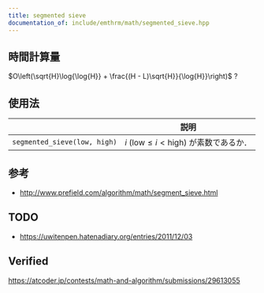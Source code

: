 ```yaml
---
title: segmented sieve
documentation_of: include/emthrm/math/segmented_sieve.hpp
---
```



## 時間計算量

$O\left(\sqrt{H}\log{\log{H}} + \frac{(H - L)\sqrt{H}}{\log{H}}\right)$ ?


## 使用法

||説明|
|:--:|:--:|
|`segmented_sieve(low, high)`|$i$ ($\mathrm{low} \leq i < \mathrm{high}$) が素数であるか．|


## 参考

- http://www.prefield.com/algorithm/math/segment_sieve.html


## TODO

- https://uwitenpen.hatenadiary.org/entries/2011/12/03


## Verified

https://atcoder.jp/contests/math-and-algorithm/submissions/29613055
